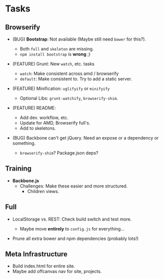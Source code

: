 Tasks
=====

## Browserify

* (BUG) **Bootstrap**: Not available (Maybe still need `bower` for this?).
    * Both `full` and `skeleton` are missing.
    * `npm install bootstrap` is **wrong** ;)

* (FEATURE) Grunt: New `watch`, etc. tasks
    * `watch`: Make consistent across amd / browserify
    * `default`: Make consistent to. Try to add a static server.

* (FEATURE) Minification: `uglifyify` or `minifyify`
    * Optional Libs: `grunt-watchify`, `browserify-shim`.

* (FEATURE) README:
    * Add dev. workflow, etc.
    * Update for AMD, Browserify full's.
    * Add to skeletons.

* (BUG) Backbone can't get jQuery. Need an expose or a dependency or something.
    * `browserify-shim`? Package.json deps?

## Training

* **Backbone.js**
    * Challenges: Make these easier and more structured.
        * Children views.

## Full

* LocalStorage vs. REST: Check build switch and test more.
    * Maybe move **entirely** to `config.js` for everything...

* Prune all extra bower and npm dependencies (probably lots!)

## Meta Infrastructure

* Build index.html for entire site.
* Maybe add offcanvas nav for site, projects.
